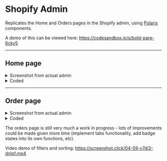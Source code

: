 # Shopify Admin
Replicates the Home and Orders pages in the Shopify admin, using [Polaris](https://polaris.shopify.com/) components.

A demo of this can be viewed here: https://codesandbox.io/s/bold-pare-6cky5

----

## Home page

<details>
<summary>Screenshot from actual admin</summary>

![](https://screenshot.click/04-54-139pz-0j4u2.jpg)
</details>

<details>
<summary>Coded</summary>

![](https://screenshot.click/04-56-ovkhy-4o9mu.jpg)
</details>

----

## Order page

<details>
<summary>Screenshot from actual admin</summary>

![](https://screenshot.click/04-56-c4tyy-ye6gw.jpg)
</details>

<details>
<summary>Coded</summary>

![](https://screenshot.click/04-58-9qfs2-5g1r7.jpg)
</details>

The orders page is still very much a work in progress - lots of improvements could be made given more time (implement tabs functionality, add badge states into its own functions, etc).

Video demo of filters and sorting: https://screenshot.click/04-59-v7di3-dnlpf.mp4